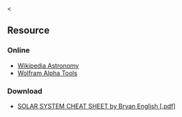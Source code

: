 &lt;

Resource
--------

### Online

-   [Wikipedia Astronomy](http://en.wikipedia.org/wiki/Advanced_Packaging_Tool)
-   [Wolfram Alpha Tools](http://www.wolframalpha.com/examples/Astronomy.html)

### Download

-   [SOLAR SYSTEM CHEAT SHEET by Bryan English \[.pdf\]](static/cs/solarsystem-1.pdf)
